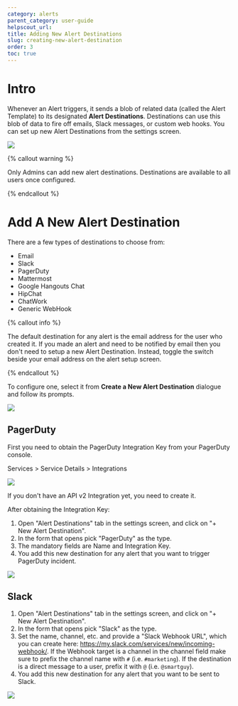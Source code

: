 ```yaml
---
category: alerts
parent_category: user-guide
helpscout_url:
title: Adding New Alert Destinations
slug: creating-new-alert-destination
order: 3
toc: true
---
```


# Intro

Whenever an Alert triggers, it sends a blob of related data (called the Alert Template) to its designated **Alert Destinations**. Destinations can use this blob of data to fire off emails, Slack messages, or custom web hooks. You can set up new Alert Destinations from the settings screen.

![](/assets/images/docs/gitbook/create-new-alert-destination.png)

{% callout warning %}

Only Admins can add new alert destinations. Destinations are available to all users once configured.

{% endcallout %}

# Add A New Alert Destination

There are a few types of destinations to choose from:

- Email
- Slack
- PagerDuty
- Mattermost
- Google Hangouts Chat
- HipChat
- ChatWork
- Generic WebHook

{% callout info %}

The default destination for any alert is the email address for the user who created it. If you made an alert and need to be notified by email then you don't need to setup a new Alert Destination. Instead, toggle the switch beside your email address on the alert setup screen.

{% endcallout %}

To configure one, select it from **Create a New Alert Destination** dialogue and follow its prompts.

![](/assets/images/docs/gitbook/pick-a-destination.png)

## PagerDuty

First you need to obtain the PagerDuty Integration Key from your PagerDuty console.

Services > Service Details > Integrations

![](/assets/images/docs/alerts/pagerduty-key-location.png)

If you don't have an API v2 Integration yet, you need to create it.

After obtaining the Integration Key:

1. Open "Alert Destinations" tab in the settings screen, and click on "+ New Alert Destination".
2. In the form that opens pick "PagerDuty" as the type.
3. The mandatory fields are Name and Integration Key.
4. You add this new destination for any alert that you want to trigger PagerDuty incident.

![](/assets/images/docs/gitbook/pagerduty.png)

## Slack

1. Open "Alert Destinations" tab in the settings screen, and click on "+ New Alert Destination".
2. In the form that opens pick "Slack" as the type.
3. Set the name, channel, etc. and provide a "Slack Webhook URL", which you can create here: <https://my.slack.com/services/new/incoming-webhook/>. If the Webhook target is a channel in the channel field make sure to prefix the channel name with `#` (i.e. `#marketing`). If the destination is a direct message to a user, prefix it with `@` (i.e. `@smartguy`).
4. You add this new destination for any alert that you want to be sent to Slack.

![](/assets/images/docs/gitbook/slack-destination.png)
